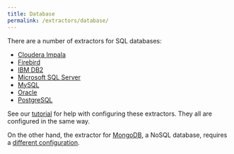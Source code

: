 ```yaml
---
title: Database
permalink: /extractors/database/
---
```


There are a number of extractors for SQL databases: 

- [Cloudera Impala](https://www.cloudera.com/products/apache-hadoop/impala.html)
- [Firebird](http://www.firebirdsql.org/)
- [IBM DB2](http://www.ibm.com/analytics/us/en/technology/db2/)
- [Microsoft SQL Server](https://www.microsoft.com/en/server-cloud/products/sql-server/)
- [MySQL](https://www.mysql.com/)
- [Oracle](http://www.oracle.com/index.html)
- [PostgreSQL](http://www.postgresql.org/)

See our [tutorial](/tutorial/load/database/) for help with configuring these extractors. 
They all are configured in the same way.

On the other hand, the extractor for [MongoDB](https://www.mongodb.com/), a NoSQL database, requires a [different configuration](/extractors/mongodb/).

